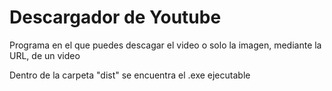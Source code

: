 # Descargador de Youtube
Programa en el que puedes descagar el video o solo la imagen, mediante la URL, de un video

Dentro de la carpeta "dist" se encuentra el .exe ejecutable
